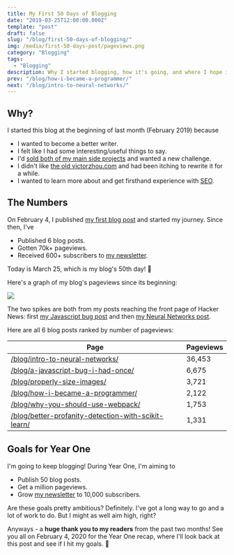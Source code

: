 ```yaml
---
title: My First 50 Days of Blogging
date: "2019-03-25T12:00:00.000Z"
template: "post"
draft: false
slug: "/blog/first-50-days-of-blogging/"
img: /media/first-50-days-post/pageviews.png
category: "Blogging"
tags:
  - "Blogging"
description: Why I started blogging, how it's going, and where I hope it goes.
prev: "/blog/how-i-became-a-programmer/"
next: "/blog/intro-to-neural-networks/"
---
```


## Why?

I started this blog at the beginning of last month (February 2019) because

- I wanted to become a better writer.
- I felt like I had some interesting/useful things to say.
- I'd [sold both of my main side projects](/about/) and wanted a new challenge.
- I didn't like [the old victorzhou.com](https://github.com/vzhou842/victorzhou.com-old) and had been itching to rewrite it for a while.
- I wanted to learn more about and get firsthand experience with [SEO](https://en.wikipedia.org/wiki/Search_engine_optimization).

## The Numbers

On February 4, I published [my first blog post](/blog/better-profanity-detection-with-scikit-learn/) and started my journey. Since then, I've

- Published 6 blog posts.
- Gotten 70k+ pageviews.
- Received 600+ subscribers to [my newsletter](http://eepurl.com/gf8JCX).

Today is March 25, which is my blog's 50th day! 🎉

Here's a graph of my blog's pageviews since its beginning:

![](/media/first-50-days-post/pageviews.png)

The two spikes are both from my posts reaching the front page of Hacker News: first [my Javascript bug post](https://news.ycombinator.com/item?id=19135552) and then [my Neural Networks post](https://news.ycombinator.com/item?id=19320217).

Here are all 6 blog posts ranked by number of pageviews:

| Page | Pageviews |
| ---- | --------- |
| <a class="no-underline" href="/blog/intro-to-neural-networks/">/blog/intro-to-neural-networks/</a> | 36,453 |
| <a class="no-underline" href="/blog/a-javascript-bug-i-had-once/">/blog/a-javascript-bug-i-had-once/</a> | 6,675 |
| <a class="no-underline" href="/blog/properly-size-images/">/blog/properly-size-images/</a> | 3,721 |
| <a class="no-underline" href="/blog/how-i-became-a-programmer/">/blog/how-i-became-a-programmer/</a> | 2,122 |
| <a class="no-underline" href="/blog/why-you-should-use-webpack/">/blog/why-you-should-use-webpack/</a> | 1,753 |
| <a class="no-underline" href="/blog/better-profanity-detection-with-scikit-learn/">/blog/better-profanity-detection-with-scikit-learn/</a> | 1,331 |

## Goals for Year One

I'm going to keep blogging! During Year One, I'm aiming to

- Publish 50 blog posts.
- Get a million pageviews.
- Grow [my newsletter](http://eepurl.com/gf8JCX) to 10,000 subscribers.

Are these goals pretty ambitious? Definitely. I've got a long way to go and a lot of work to do. But I might as well aim high, right?

Anyways - a **huge thank you to my readers** from the past two months! See you all on February 4, 2020 for the Year One recap, where I'll look back at this post and see if I hit my goals. 🎯
